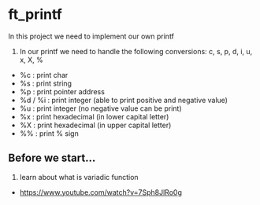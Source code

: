 # ft_printf
In this project we need to implement our own printf
1. In our printf we need to handle the following conversions: c, s, p, d, i, u, x, X, %
- %c : print char
- %s : print string
- %p : print pointer address
- %d / %i : print integer (able to print positive and negative value)
- %u : print integer (no negative value can be print)
- %x : print hexadecimal (in lower capital letter)
- %X : print hexadecimal (in upper capital letter)
- %% : print % sign


## Before we start...
1. learn about what is variadic function
- https://www.youtube.com/watch?v=7Sph8JlRo0g
